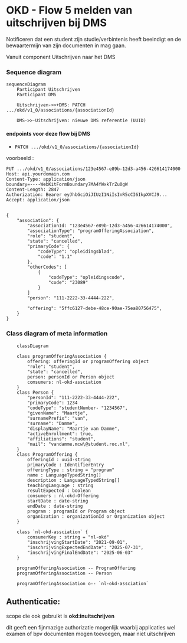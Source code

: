 # OKD - Flow 5 melden van uitschrijven bij DMS
Notificeren dat een student zijn studie/verbintenis heeft beeindigt en de bewaartermijn van zijn documenten in mag gaan.

Vanuit component Uitschrijven naar het DMS



### Sequence diagram 
```mermaid
sequenceDiagram
    Participant Uitschrijven
    Participant DMS

    Uitschrijven->>+DMS: PATCH .../okd/v1_0/associations/{associationId}

    DMS->>-Uitschrijven: nieuwe DMS referentie (UUID)

```
#### endpoints voor deze flow bij DMS
- `PATCH .../okd/v1_0/associations/{associationId}`

voorbeeld :
```
PUT .../okd/v1_0/associations/123e4567-e89b-12d3-a456-426614174000
Host: api.yourdomain.com
Content-Type: application/json
boundary=----WebKitFormBoundary7MA4YWxkTrZu0gW
Content-Length: 2847
Authorization: Bearer eyJhbGciOiJIUzI1NiIsInR5cCI6IkpXVCJ9...
Accept: application/json


{
    "association": {
        "associationId: "123e4567-e89b-12d3-a456-426614174000",
        "associationType": "programOfferingAssociation",
        "role": "student",
        "state": "cancelled",
        "primaryCode": {
            "codeType": "opleidingsblad",
            "code": "1.1"
        },
        "otherCodes": [
            {
                "codeType": "opleidingscode",
                "code": "23089"
            }
        ]
        "person": "111-2222-33-4444-222",
 
        "offering": "5ffc6127-debe-48ce-90ae-75ea80756475",
    }
}
```

### Class diagram of meta information
```mermaid
	classDiagram

    class programOfferingAssociation {
        offering: offeringId or programOffering object
        "role": "student",
        "state": "cancelled",
        person: personId or Person object
        comsumers: nl-okd-assciation
    }
    class Person {
        "personId": "111-2222-33-4444-222",
        "primaryCode": 1234
        "codeType": "studentNumber- "1234567",
        "givenName": "Maartje",
        "surnamePrefix": "van",
        "surname": "Damme",
        "displayName": "Maartje van Damme",
        "activeEnrollment": true,
        "affiliations": "student",
        "mail": "vandamme.mcw\@student.roc.nl",
    }
    class ProgramOffering {
        offeringId : uuid-string
        primaryCode : IdentifierEntry
        offeringType : string = "program"
        name : LanguageTypedString[]
        description : LanguageTypedString[]
        teachingLanguage : string
        resultExpected : boolean
        consumers : nl-okd-Offering
        startDate : date-string
        endDate : date-string
        program : programId or Program object
        organization : organizationId or Organization object
    }

    class `nl-okd-assciation` {
        consumerKey : string = "nl-okd"
        "inschrijvingStartDate": "2021-09-01", 
        "inschrijvingExpectedEndDate": "2025-07-31",
        "inschrijvingFinalEndDate": "2025-06-03"
    }

    programOfferingAssociation -- ProgramOffering
    programOfferingAssociation -- Person

    programOfferingAssociation o-- `nl-okd-assciation`

```

## Authenticatie:
scope die ook gebruikt is **okd:inuitschrijven**

dit geeft een fijnmazige authorizatie mogenlijk waarbij applicaties wel examen of bpv documenten mogen toevoegen, maar niet uitschrijven
